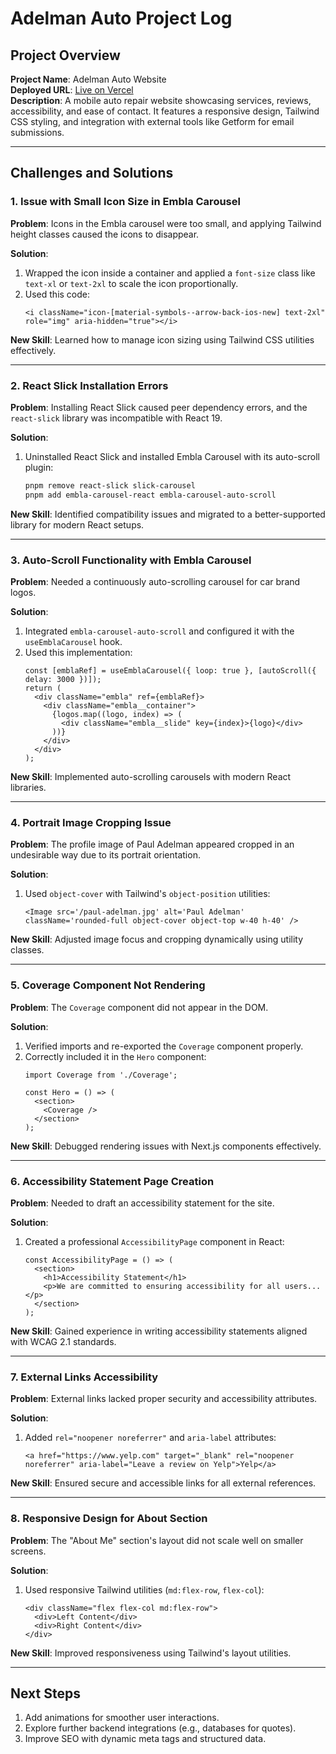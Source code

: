 # Adelman Auto Project Log

## Project Overview
**Project Name**: Adelman Auto Website  
**Deployed URL**: [Live on Vercel](https://adelman-auto.vercel.app/)  
**Description**: A mobile auto repair website showcasing services, reviews, accessibility, and ease of contact. It features a responsive design, Tailwind CSS styling, and integration with external tools like Getform for email submissions.

---

## Challenges and Solutions

### 1. **Issue with Small Icon Size in Embla Carousel**
**Problem**: Icons in the Embla carousel were too small, and applying Tailwind height classes caused the icons to disappear.

**Solution**:
1. Wrapped the icon inside a container and applied a `font-size` class like `text-xl` or `text-2xl` to scale the icon proportionally.
2. Used this code:
   ```tsx
   <i className="icon-[material-symbols--arrow-back-ios-new] text-2xl" role="img" aria-hidden="true"></i>
   ```

**New Skill**: Learned how to manage icon sizing using Tailwind CSS utilities effectively.

---

### 2. **React Slick Installation Errors**
**Problem**: Installing React Slick caused peer dependency errors, and the `react-slick` library was incompatible with React 19.

**Solution**:
1. Uninstalled React Slick and installed Embla Carousel with its auto-scroll plugin:
   ```bash
   pnpm remove react-slick slick-carousel
   pnpm add embla-carousel-react embla-carousel-auto-scroll
   ```

**New Skill**: Identified compatibility issues and migrated to a better-supported library for modern React setups.

---

### 3. **Auto-Scroll Functionality with Embla Carousel**
**Problem**: Needed a continuously auto-scrolling carousel for car brand logos.

**Solution**:
1. Integrated `embla-carousel-auto-scroll` and configured it with the `useEmblaCarousel` hook.
2. Used this implementation:
   ```tsx
   const [emblaRef] = useEmblaCarousel({ loop: true }, [autoScroll({ delay: 3000 })]);
   return (
     <div className="embla" ref={emblaRef}>
       <div className="embla__container">
         {logos.map((logo, index) => (
           <div className="embla__slide" key={index}>{logo}</div>
         ))}
       </div>
     </div>
   );
   ```

**New Skill**: Implemented auto-scrolling carousels with modern React libraries.

---

### 4. **Portrait Image Cropping Issue**
**Problem**: The profile image of Paul Adelman appeared cropped in an undesirable way due to its portrait orientation.

**Solution**:
1. Used `object-cover` with Tailwind's `object-position` utilities:
   ```tsx
   <Image src='/paul-adelman.jpg' alt='Paul Adelman' className='rounded-full object-cover object-top w-40 h-40' />
   ```

**New Skill**: Adjusted image focus and cropping dynamically using utility classes.

---

### 5. **Coverage Component Not Rendering**
**Problem**: The `Coverage` component did not appear in the DOM.

**Solution**:
1. Verified imports and re-exported the `Coverage` component properly.
2. Correctly included it in the `Hero` component:
   ```tsx
   import Coverage from './Coverage';

   const Hero = () => (
     <section>
       <Coverage />
     </section>
   );
   ```

**New Skill**: Debugged rendering issues with Next.js components effectively.

---

### 6. **Accessibility Statement Page Creation**
**Problem**: Needed to draft an accessibility statement for the site.

**Solution**:
1. Created a professional `AccessibilityPage` component in React:
   ```tsx
   const AccessibilityPage = () => (
     <section>
       <h1>Accessibility Statement</h1>
       <p>We are committed to ensuring accessibility for all users...</p>
     </section>
   );
   ```

**New Skill**: Gained experience in writing accessibility statements aligned with WCAG 2.1 standards.

---

### 7. **External Links Accessibility**
**Problem**: External links lacked proper security and accessibility attributes.

**Solution**:
1. Added `rel="noopener noreferrer"` and `aria-label` attributes:
   ```tsx
   <a href="https://www.yelp.com" target="_blank" rel="noopener noreferrer" aria-label="Leave a review on Yelp">Yelp</a>
   ```

**New Skill**: Ensured secure and accessible links for all external references.

---

### 8. **Responsive Design for About Section**
**Problem**: The "About Me" section's layout did not scale well on smaller screens.

**Solution**:
1. Used responsive Tailwind utilities (`md:flex-row`, `flex-col`):
   ```tsx
   <div className="flex flex-col md:flex-row">
     <div>Left Content</div>
     <div>Right Content</div>
   </div>
   ```

**New Skill**: Improved responsiveness using Tailwind's layout utilities.

---

## Next Steps
1. Add animations for smoother user interactions.
2. Explore further backend integrations (e.g., databases for quotes).
3. Improve SEO with dynamic meta tags and structured data.